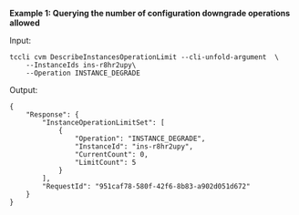 **Example 1: Querying the number of configuration downgrade operations allowed**



Input: 

```
tccli cvm DescribeInstancesOperationLimit --cli-unfold-argument  \
    --InstanceIds ins-r8hr2upy\
    --Operation INSTANCE_DEGRADE
```

Output: 
```
{
    "Response": {
        "InstanceOperationLimitSet": [
            {
                "Operation": "INSTANCE_DEGRADE",
                "InstanceId": "ins-r8hr2upy",
                "CurrentCount": 0,
                "LimitCount": 5
            }
        ],
        "RequestId": "951caf78-580f-42f6-8b83-a902d051d672"
    }
}
```

